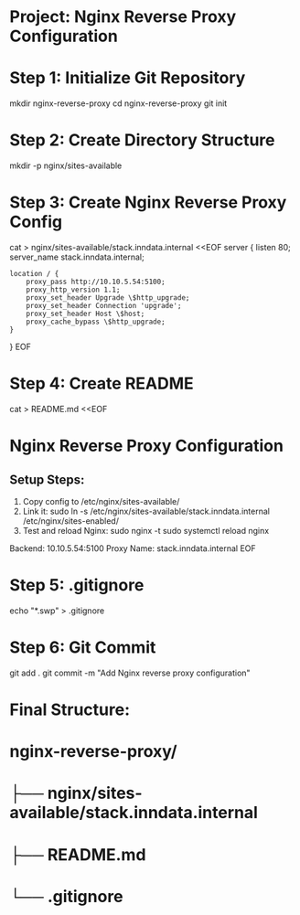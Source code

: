 # Project: Nginx Reverse Proxy Configuration

# Step 1: Initialize Git Repository
mkdir nginx-reverse-proxy
cd nginx-reverse-proxy
git init

# Step 2: Create Directory Structure
mkdir -p nginx/sites-available

# Step 3: Create Nginx Reverse Proxy Config
cat > nginx/sites-available/stack.inndata.internal <<EOF
server {
    listen 80;
    server_name stack.inndata.internal;

    location / {
        proxy_pass http://10.10.5.54:5100;
        proxy_http_version 1.1;
        proxy_set_header Upgrade \$http_upgrade;
        proxy_set_header Connection 'upgrade';
        proxy_set_header Host \$host;
        proxy_cache_bypass \$http_upgrade;
    }
}
EOF

# Step 4: Create README
cat > README.md <<EOF
# Nginx Reverse Proxy Configuration

## Setup Steps:

1. Copy config to /etc/nginx/sites-available/
2. Link it:
   sudo ln -s /etc/nginx/sites-available/stack.inndata.internal /etc/nginx/sites-enabled/
3. Test and reload Nginx:
   sudo nginx -t
   sudo systemctl reload nginx

Backend: 10.10.5.54:5100
Proxy Name: stack.inndata.internal
EOF

# Step 5: .gitignore
echo "*.swp" > .gitignore

# Step 6: Git Commit
git add .
git commit -m "Add Nginx reverse proxy configuration"

# Final Structure:
# nginx-reverse-proxy/
# ├── nginx/sites-available/stack.inndata.internal
# ├── README.md
# └── .gitignore
